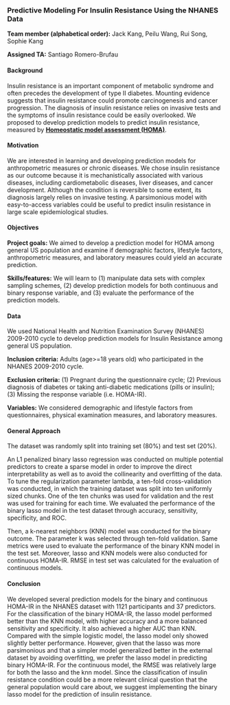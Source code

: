 ### **Predictive Modeling For Insulin Resistance Using the NHANES Data**

**Team member (alphabetical order):** Jack Kang, Peilu Wang, Rui Song, Sophie Kang

**Assigned TA:** Santiago Romero-Brufau

#### **Background**
Insulin resistance is an important component of metabolic syndrome and often precedes the development of type II diabetes. Mounting evidence suggests that insulin resistance could promote carcinogenesis and cancer progression. The diagnosis of insulin resistance relies on invasive tests and the symptoms of insulin resistance could be easily overlooked. We proposed to develop prediction models to predict insulin resistance, measured by [**Homeostatic model assessment (HOMA)**](https://en.wikipedia.org/wiki/Homeostatic_model_assessment).

#### **Motivation**
We are interested in learning and developing prediction models for anthropometric measures or chronic diseases. We chose insulin resistance as our outcome because it is mechanistically associated with various diseases, including cardiometabolic diseases, liver diseases, and cancer development. Although the condition is reversible to some extent, its diagnosis largely relies on invasive testing. A parsimonious model with easy-to-access variables could be useful to predict insulin resistance in large scale epidemiological studies. 

#### **Objectives**
**Project goals:** We aimed to develop a prediction model for HOMA among general US population and examine if demographic factors, lifestyle factors, anthropometric measures, and laboratory measures could yield an accurate prediction. 

**Skills/features:** We will learn to (1) manipulate data sets with complex sampling schemes, (2) develop prediction models for both continuous and binary response variable, and (3) evaluate the performance of the prediction models.

#### **Data**
We used National Health and Nutrition Examination Survey (NHANES) 2009-2010 cycle to develop prediction models for Insulin Resistance among general US population.

**Inclusion criteria:** Adults (age>=18 years old) who participated in the NHANES 2009-2010 cycle.

**Exclusion criteria:** (1) Pregnant during the questionnaire cycle; (2) Previous diagnosis of diabetes or taking anti-diabetic medications (pills or insulin); (3) Missing the response variable (i.e. HOMA-IR).

**Variables:**
We considered demographic and lifestyle factors from questionnaires, physical examination measures, and laboratory measures.

#### **General Approach**
The dataset was randomly split into training set (80%) and test set (20%). 

An L1 penalized binary lasso regression was conducted on multiple potential predictors to create a sparse model in order to improve the direct interpretability as well as to avoid the collinearity and overfitting of the data. To tune the regularization parameter lambda, a ten-fold cross-validation was conducted, in which the training dataset was split into ten uniformly sized chunks. One of the ten chunks was used for validation and the rest was used for training for each time. We evaluated the performance of the binary lasso model in the test dataset through accuracy, sensitivity, specificity, and ROC. 

Then, a k-nearest neighbors (KNN) model was conducted for the binary outcome. The parameter k was selected through ten-fold validation. Same metrics were used to evaluate the performance of the binary KNN model in the test set. Moreover, lasso and KNN models were also conducted for continuous HOMA-IR. RMSE in test set was calculated for the evaluation of continuous models.

#### **Conclusion**
We developed several prediction models for the binary and continuous HOMA-IR in the NHANES dataset with 1121 participants and 37 predictors. For the classification of the binary HOMA-IR, the lasso model performed better than the KNN model, with higher accuracy and a more balanced sensitivity and specificity. It also achieved a higher AUC than KNN. Compared with the simple logistic model, the lasso model only showed slightly better performance. However, given that the lasso was more parsimonious and that a simpler model generalized better in the external dataset by avoiding overfitting, we prefer the lasso model in predicting binary HOMA-IR. For the continuous model, the RMSE was relatively large for both the lasso and the knn model. Since the classification of insulin resistance condition could be a more relevant clinical question that the general population would care about, we suggest implementing the binary lasso model for the prediction of insulin resistance.